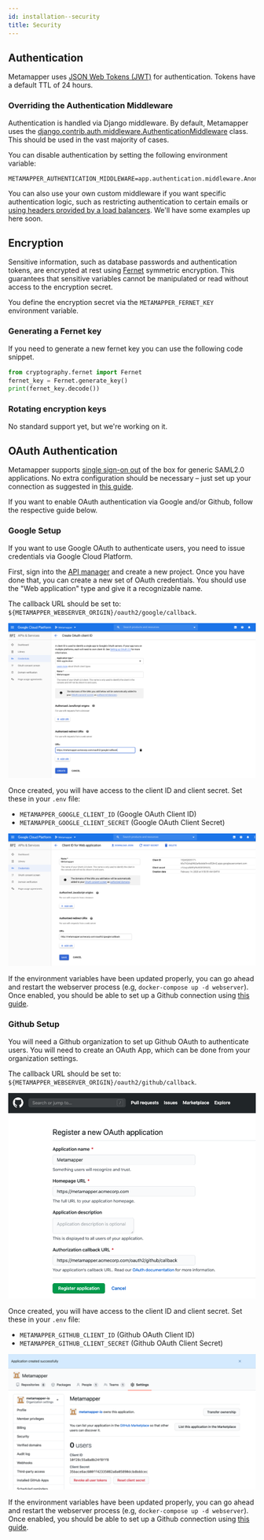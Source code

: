 ```yaml
---
id: installation--security
title: Security
---
```


## Authentication

Metamapper uses [JSON Web Tokens (JWT)](https://jwt.io/) for authentication. Tokens have a default TTL of 24 hours.

### Overriding the Authentication Middleware

Authentication is handled via Django middleware. By default, Metamapper uses the [django.contrib.auth.middleware.AuthenticationMiddleware](https://docs.djangoproject.com/en/3.1/ref/middleware/#module-django.contrib.auth.middleware) class. This should be used in the vast majority of cases.

You can disable authentication by setting the following environment variable:

```
METAMAPPER_AUTHENTICATION_MIDDLEWARE=app.authentication.middleware.AnonymousAuthenticationMiddleware
```

You can also use your own custom middleware if you want specific authentication logic, such as restricting authentication to certain emails or [using headers provided by a load balancers](https://docs.aws.amazon.com/elasticloadbalancing/latest/application/listener-authenticate-users.html). We'll have some examples up here soon.

## Encryption

Sensitive information, such as database passwords and authentication tokens, are encrypted at rest using [Fernet](https://cryptography.io/en/latest/fernet/) symmetric encryption. This guarantees that sensitive variables cannot be manipulated or read without access to the encryption secret.

You define the encryption secret via the `METAMAPPER_FERNET_KEY` environment variable.

### Generating a Fernet key

If you need to generate a new fernet key you can use the following code snippet.

```python
from cryptography.fernet import Fernet
fernet_key = Fernet.generate_key()
print(fernet_key.decode())
```

### Rotating encryption keys

No standard support yet, but we're working on it.

## OAuth Authentication

Metamapper supports [single sign-on out](workspace-management--sso-introduction) of the box for generic SAML2.0 applications. No extra configuration should be necessary – just set up your connection as suggested in [this guide](workspace-management--sso-saml2).

If you want to enable OAuth authentication via Google and/or Github, follow the respective guide below.

### Google Setup

If you want to use Google OAuth to authenticate users, you need to issue credentials via Google Cloud Platform.

First, sign into the [API manager](https://console.cloud.google.com/apis/credentials?pli=1) and create a new project. Once you have done that, you can create a new set of OAuth credentials. You should use the "Web application" type and give it a recognizable name.

The callback URL should be set to: `${METAMAPPER_WEBSERVER_ORIGIN}/oauth2/google/callback`.

![google-oauth-setup](/img/google-oauth-setup.png)

Once created, you will have access to the client ID and client secret. Set these in your `.env` file:

- `METAMAPPER_GOOGLE_CLIENT_ID` (Google OAuth Client ID)
- `METAMAPPER_GOOGLE_CLIENT_SECRET` (Google OAuth Client Secret)

![google-oauth-secrets](/img/google-oauth-secrets.png)

If the environment variables have been updated properly, you can go ahead and restart the webserver process (e.g, `docker-compose up -d webserver`). Once enabled, you should be able to set up a Github connection using [this guide](workspace-management--sso-google).

### Github Setup

You will need a Github organization to set up Github OAuth to authenticate users. You will need to create an OAuth App, which can be done from your organization settings.

The callback URL should be set to: `${METAMAPPER_WEBSERVER_ORIGIN}/oauth2/github/callback`.

![github-oauth-setup](/img/github-oauth-setup.png)

Once created, you will have access to the client ID and client secret. Set these in your `.env` file:

- `METAMAPPER_GITHUB_CLIENT_ID` (Github OAuth Client ID)
- `METAMAPPER_GITHUB_CLIENT_SECRET` (Github OAuth Client Secret)

![github-oauth-secrets](/img/github-oauth-secrets.png)

If the environment variables have been updated properly, you can go ahead and restart the webserver process (e.g, `docker-compose up -d webserver`). Once enabled, you should be able to set up a Github connection using [this guide](workspace-management--sso-github).

